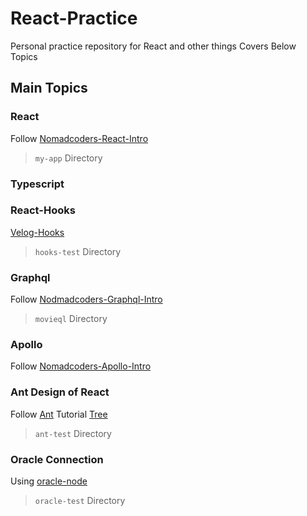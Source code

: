 # React-Practice
Personal practice repository for React and other things
Covers Below Topics

## Main Topics

### React
Follow [Nomadcoders-React-Intro](https://academy.nomadcoders.co/p/reactjs-fundamentals?ref=map)
> `my-app` Directory

### Typescript

### React-Hooks
[Velog-Hooks](https://velog.io/@velopert/react-hooks)
> `hooks-test` Directory

### Graphql
Follow [Nodmadcoders-Graphql-Intro](https://academy.nomadcoders.co/p/make-a-movie-api-with-graphql-and-nodejs-super-begginner?ref=map)
> `movieql` Directory

### Apollo
Follow [Nomadcoders-Apollo-Intro](https://academy.nomadcoders.co/p/build-a-movie-webapp-with-reactjs-apollo-and-graphql-kr?ref=map)


### Ant Design of React
Follow [Ant](https://ant.design/docs/react/introduce) Tutorial
[Tree](https://ant.design/components/tree/#components-tree-demo-dynamic)
> `ant-test` Directory

### Oracle Connection
Using [oracle-node](https://www.techiediaries.com/node-oracle-database-crud/)
> `oracle-test` Directory
